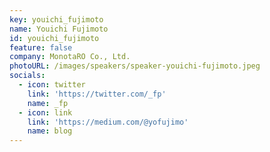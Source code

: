 ```yaml
---
key: youichi_fujimoto
name: Youichi Fujimoto
id: youichi_fujimoto
feature: false
company: MonotaRO Co., Ltd.
photoURL: /images/speakers/speaker-youichi-fujimoto.jpeg
socials:
  - icon: twitter
    link: 'https://twitter.com/_fp'
    name: _fp
  - icon: link
    link: 'https://medium.com/@yofujimo'
    name: blog
---
```

